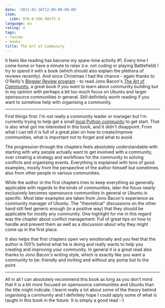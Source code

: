 ```yaml
---
date: '2011-01-26T12:00:00-00:00'
item:
  isbn: 978-0-596-80575-3
language: en
rating: 4
tags:
- review
- books
title: The Art of Community
---
```



It feels like reading has become my spare-time activity #1. Every time I come
home or have a minute to relax (i.e. not coding or playing Battlefield) I try
to spend it with a book (which should also explain the plethora of reviews
recently). And since Christmas I had the chance - again thanks
to O'Reilly's [Blogger Review program][brp] - to read Jono Bacon's [The Art of
Community][ac], a great book if you want to learn about community building but in
my opinion with perhaps a bit too much focus on Ubuntu and larger opensource
communities in general. Still definitely worth reading if you want to somehow
help with organising a community.

-------------------------------------------------------------------------------

First things first: I'm not really a community leader or manager but I'm
currently trying to help get a small [local Python community][loc] to get start.
That is also what got me interested in this book, and it didn't disappoint.
From what I can tell it is full of a great plan on how to create/improve
communities, what is important not to forget and what to avoid.

The progression through the chapters feels absolutely understandable with
starting with why people actually want to get involved with a community, over
creating a strategy and workflows for the community to solving conflicts and
organising events. Everything is explained with tons of good examples, mostly
from the perspective of the author himself but sometimes also from other
people in various communities.

While the author in the first chapters tries to keep everything as generally
applicable with regards to the kinds of communities, later the focus nearly
exclusively becomes opensource communities in general or Ubuntu in specific.
Most later examples are taken from Jono Bacon's experience as community
manager of Ubuntu. The "theoretical" discussions on the other hand still feel
generic enough (in a positive way) that they should be applicable for mostly any
community. One highlight for me in this regard was the chapter about conflict
management: Full of great tips on how to handle and prevent them as well as a
discussion about why they might come up in the first place.

It also helps that first chapters open very emotionally and you feel that the
author is 100% behind what he is doing and really wants to help you creating
and improving your community. In general it is a great read also thanks to
Jono Bacon's writing style, which is exactly like you want a community to be:
friendly and inviting and without any pomp but to the point.

-------------------------------------------------------------------------------

All in all I can absolutely recommend this book as long as you don't mind that
it is a bit more focused on opensource communities and Ubuntu than the title
might indicate. I learnt really a lot about some of the theory behind
organising a community and I definitely hope I could apply some of what is
taught in this book in the future. It is simply a good read :-)

[ac]: http://oreilly.com/catalog/9780596157234
[loc]: http://pygraz.org/
[brp]: http://oreilly.com/bloggers/
